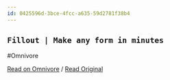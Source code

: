 ```yaml
---
id: 0425596d-3bce-4fcc-a635-59d2781f38b4
---
```


## `Fillout | Make any form in minutes`
#Omnivore

[Read on Omnivore](https://omnivore.app/me/fillout-make-any-form-in-minutes-18fbd633931) / [Read Original](https://www.fillout.com/discover)


